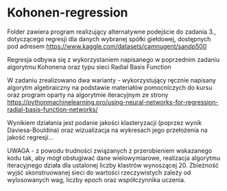 # Kohonen-regression
Folder zawiera program realizujący alternatywne podejście do zadania 3., dotyczącego regresji dla danych wybranej spółki giełdowej, dostępnych pod adresem https://www.kaggle.com/datasets/camnugent/sandp500

Regresja odbywa się z wykorzystaniem napisanego w poprzednim zadaniu algorytmu Kohonena oraz typu sieci Radial Basis Function  

W zadaniu zrealizowano dwa warianty - wykorzystujący ręcznie napisany algorytm algebraiczny na podstawie materiałów pomocniczych do kursu oraz program oparty na algorytmie iteracyjnym ze strony https://pythonmachinelearning.pro/using-neural-networks-for-regression-radial-basis-function-networks/  

Wynikiem działania jest podanie jakości klasteryzacji (poprzez wynik Daviesa-Bouldina) oraz wizualizacja na wykresach jego
przełożenia na jakość regresji...   

UWAGA - z powodu trudności związanych z przerobieniem wskazanego kodu tak, aby mógł obsługiwać dane wielowymiarowe, realizacja algorytmu iteracyjnego działa dla ustalonej liczby klastrów wynoszącej 20. Zbieżność wyjść skonstruowanej sieci do wartości rzeczywistych zależy od wylosowanych wag, liczby epoch oraz współczynnika uczenia.    

